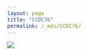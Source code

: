 ```yaml
---
layout: page
title: "CCDC76"
permalink: /_mds/CCDC76/
---
```


![](../../algns0/N24_5HSAA018656_aln_report.png?raw=true)